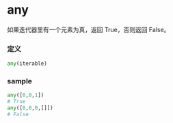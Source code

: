 # any
如果迭代器里有一个元素为真，返回 True，否则返回 False。


### 定义
```python
any(iterable)
```


### sample
```python
any([0,0,1])
# True
any([0,0,0,[]])
# False
```


